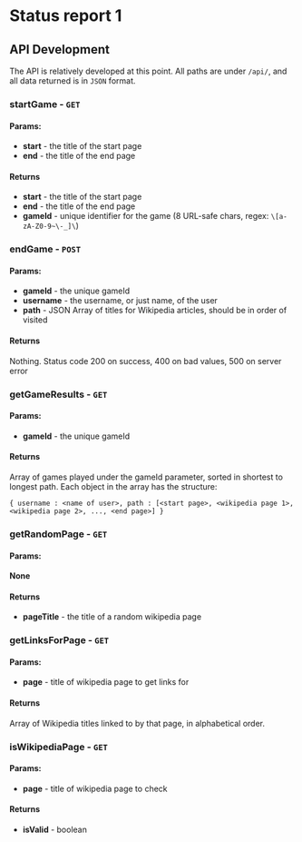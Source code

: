 # Status report 1

## API Development

The API is relatively developed at this point. All paths are under `/api/`, and all data returned is in `JSON` format.

### startGame - `GET`
#### Params:
* __start__ - the title of the start page
* __end__ - the title of the end page

#### Returns
* __start__ - the title of the start page
* __end__ - the title of the end page
* __gameId__ - unique identifier for the game (8 URL-safe chars, regex: `\[a-zA-Z0-9~\-_]\`)

### endGame - `POST`
#### Params:
* __gameId__ - the unique gameId
* __username__ - the username, or just name, of the user
* __path__ - JSON Array of titles for Wikipedia articles, should be in order of visited

#### Returns
Nothing. Status code 200 on success, 400 on bad values, 500 on server error

### getGameResults - `GET`
#### Params:
* __gameId__ - the unique gameId

#### Returns
Array of games played under the gameId parameter, sorted in shortest to longest path. Each object in the array has the structure:

`{
	username : <name of user>,
	path : [<start page>, <wikipedia page 1>, <wikipedia page 2>, ..., <end page>]
}`

### getRandomPage - `GET`
#### Params:
__None__

#### Returns
* __pageTitle__ - the title of a random wikipedia page

### getLinksForPage - `GET`
#### Params:
* __page__ - title of wikipedia page to get links for

#### Returns
Array of Wikipedia titles linked to by that page, in alphabetical order.

### isWikipediaPage - `GET`
#### Params:
* __page__ - title of wikipedia page to check

#### Returns
* __isValid__ - boolean
